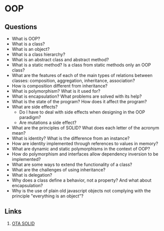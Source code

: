 # OOP

## Questions

* What is OOP?
* What is a class?
* What is an object?
* What is a class hierarchy?
* What is an abstract class and abstract method?
* What is a static method? Is a class from static methods only an OOP class?
* What are the features of each of the main types of relations between classes: composition, aggregation, inheritance, association?
* How is composition different from inheritance?
* What is polymorphism? What is it used for?
* What is encapsulation? What problems are solved with its help?
* What is the state of the program? How does it affect the program?
* What are side effects?
    - Do I have to deal with side effects when designing in the OOP paradigm?
    - Are mutations a side effect?
* What are the principles of SOLID? What does each letter of the acronym mean?
* What is identity? What is the difference from an instance?
* How are identity implemented through references to values ​​in memory?
* What are dynamic and static polymorphisms in the context of OOP?
* How do polymorphism and interfaces allow dependency inversion to be implemented?
* What are some ways to extend the functionality of a class?
* What are the challenges of using inheritance?
* What is delegation?
* Why does a class define a behavior, not a property? And what about encapsulation?
* Why is the use of plain old javascript objects not complying with the principle "everything is an object"?

## Links

1. [OTA SOLID](https://ota-solid.now.sh/)

